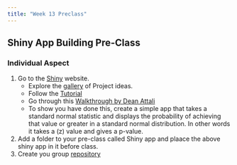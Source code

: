 ```yaml
---
title: "Week 13 Preclass"
---
```





## Shiny App Building Pre-Class

### Individual Aspect

1. Go to the [Shiny](http://shiny.rstudio.com/) website.
    - Explore the [gallery](http://shiny.rstudio.com/gallery/) of Project ideas. 
    - Follow the [Tutorial](http://shiny.rstudio.com/tutorial/)
    - Go through this [Walkthrough by Dean Attali](http://deanattali.com/blog/building-shiny-apps-tutorial/)
    - To show you have done this, create a simple app that takes a standard normal statistic and displays the probability of achieving that value or greater in a standard normal distribution. In other words it takes a \(z\) value and gives a p-value. 
2. Add a folder to your pre-class called Shiny app and plaace the above shiny app in it before class. 
3. Create you group [repository](https://classroom.github.com/g/z274jJmm) 